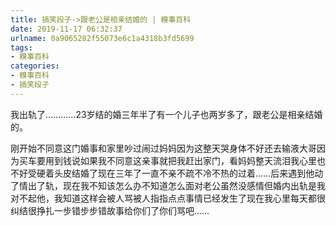 ```yaml
---
title: 搞笑段子->跟老公是相亲结婚的 | 糗事百科
date: 2019-11-17 06:32:37
urlname: 0a9065282f55073e6c1a4318b3fd5699
tags: 
- 糗事百科
categories:
- 糗事百科
- 搞笑段子
---
```

我出轨了…………23岁结的婚三年半了有一个儿子也两岁多了，跟老公是相亲结婚的。

刚开始不同意这门婚事和家里吵过闹过妈妈因为这整天哭身体不好还去输液大哥因为买车要用到钱说如果我不同意这亲事就把我赶出家门，看妈妈整天流泪我心里也不好受硬着头皮结婚了现在三年了一直不亲不疏不冷不热的过着……后来遇到他动了情出了轨，现在我不知该怎么办不知道怎么面对老公虽然没感情但婚内出轨是我对不起他，我知道这样会被人骂被人指指点点事情已经发生了现在我心里每天都很纠结很挣扎一步错步步错故事给你们了你们骂吧……


